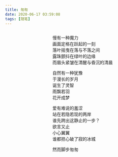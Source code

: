 ```yaml
---
title: 匆匆
date: 2020-06-17 03:59:08
tags: [随笔]
---
```




<div style="display:flex; justify-content:center;">
<div>
<p>
慢有一种魔力<br>
画面定格在跃起的一刻<br>
落叶摇曳在落与不落之间<br>
露珠颤抖在绿叶的边缘<br>
而眉头紧皱在清醒与昏沉的清晨<br>
</p>
<p>
自然有一种犹豫<br>
于漫长的岁月<br>
诞生了灵智<br>
雨飘若羽<br>
花开成梦<br>
</p>
<p>
爱有难说的羞涩<br>
站在若隐若现的两岸<br>
谁先跨出这静止的一步？<br>
欲言又止<br>
小心翼翼<br>
谁都担心破了寂的冰城<br>
</p>
<p>
然而脚步匆匆<br>
</p>
</div>
</div>

